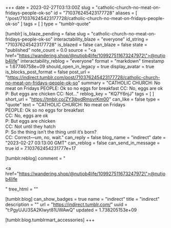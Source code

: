 +++
date = 2023-02-27T03:13:00Z
slug = "catholic-church-no-meat-on-fridays-people-ok-so"
id = "710376245423177728"
aliases = [ "/post/710376245423177728/catholic-church-no-meat-on-fridays-people-ok-so" ]
tags = [ ]
type = "tumblr-quote"

[tumblr]
is_blaze_pending = false
slug = "catholic-church-no-meat-on-fridays-people-ok-so"
interactability_blaze = "everyone"
id_string = "710376245423177728"
is_blazed = false
can_blaze = false
state = "published"
note_count = 0.0
source = "<a href=\"https://wandering.shop/@nutjob4life/109927511673247972\">@nutjob4life</a>"
interactability_reblog = "everyone"
format = "markdown"
timestamp = 1.67746758e+09
should_open_in_legacy = true
display_avatar = true
is_blocks_post_format = false
post_url = "https://indirect.tumblr.com/post/710376245423177728/catholic-church-no-meat-on-fridays-people-ok-so"
summary = "CATHOLIC CHURCH: No meat on Fridays PEOPLE: Ok so no eggs for breakfast CC: No, eggs are ok P: But eggs are chicken CC: Not..."
reblog_key = "KQ7Y6njJ"
tags = [ ]
short_url = "https://tmblr.co/ZY3jbydRmsvrKm00"
can_like = false
type = "quote"
text = "CATHOLIC CHURCH: No meat on Fridays<br/>PEOPLE: Ok so no eggs for breakfast<br/>CC: No, eggs are ok<br/>P: But eggs are chicken<br/>CC: Not until they hatch<br/>P: So the thing isn&rsquo;t the thing until it&rsquo;s born?<br/>CC: Correct—um, no, wait."
can_reply = false
blog_name = "indirect"
date = "2023-02-27 03:13:00 GMT"
can_reblog = false
can_send_in_message = true
id = 7.103762454231777e+17

[tumblr.reblog]
comment = "<p><a href=\"https://wandering.shop/@nutjob4life/109927511673247972\">@nutjob4life</a></p>"
tree_html = ""

[tumblr.blog]
can_show_badges = true
name = "indirect"
title = "indirect"
description = ""
url = "https://indirect.tumblr.com/"
uuid = "t:PgyUJU3SA2Klwyt81UWAwQ"
updated = 1.738205153e+09

[tumblr.blog.tumblrmart_accessories]
+++
